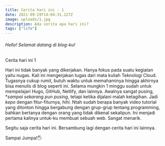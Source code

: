 ```yaml
---
title: Cerita hari ini - 1
date: 2021-09-29T14:04:31.227Z
image: uploads/1.jpg
description: Ada cerita apa hari ini?
tags: ["life"]
---
```

###### Hello! Selamat datang di blog-ku!

Cerita hari ini 1

Hari ini tidak banyak yang dikerjakan. Hanya fokus pada suatu kegiatan yaitu nugas. Kali ini mengerjakan tugas dari mata kuliah Teknologi Cloud. Tugasnya cukup rumit, butuh waktu untuk memahaminya hingga akhirnya bisa menulis di blog seperti ini. Selama mungkin 1 minggu sudah untuk mempelajari Hugo, GitHub, Netlify, dan lainnya. Awalnya sangat pusing, **sampai sekarang pun pusing*, tetapi ketika dijalani malah ketagihan. Jadi *kepo* dengan fitur-fiturnya, *hihi*. Ntah sudah berapa banyak video tutorial yang ditonton hingga bergabung dengan grup-grup tentang programming, bahkan bertanya dengan orang yang tidak dikenal sekalipun. Ini menjadi pertama kalinya untuk-ku membuat sebuah web. Sangat menarik.

Segitu saja cerita hari ini. Bersambung lagi dengan cerita hari ini lainnya. 

Sampai Jumpa!🖐